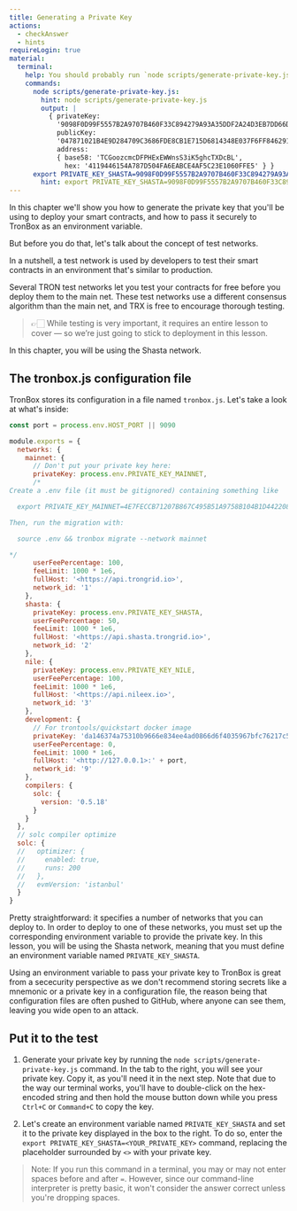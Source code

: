 ```yaml
---
title: Generating a Private Key
actions:
  - checkAnswer
  - hints
requireLogin: true
material:
  terminal:
    help: You should probably run `node scripts/generate-private-key.js` followed by `export PRIVATE_KEY_SHASTA=9098F0D99F5557B2A9707B460F33C894279A93A35DDF2A24D3EB7DD66D6406BF`.
    commands:
      node scripts/generate-private-key.js:
        hint: node scripts/generate-private-key.js
        output: |
          { privateKey:
            '9098F0D99F5557B2A9707B460F33C894279A93A35DDF2A24D3EB7DD66D6406BF',
            publicKey:
            '047871021B4E9D284709C3686FDE8CB1E715D6814348E037F6FF8462916871961AD8F0BF5980ACB2105AD1369A0CE7AA88391B51112CA027983851B5A77394B455',
            address:
            { base58: 'TCGoozcmcDFPHExEWWnsS3iK5ghcTXDcBL',
              hex: '4119446154A787D504FA6EABCE4AF5C23E1060FFE5' } }
      export PRIVATE_KEY_SHASTA=9098F0D99F5557B2A9707B460F33C894279A93A35DDF2A24D3EB7DD66D6406BF:
        hint: export PRIVATE_KEY_SHASTA=9098F0D99F5557B2A9707B460F33C894279A93A35DDF2A24D3EB7DD66D6406BF
---
```


In this chapter we'll show you how to generate the private key that you'll be using to deploy your smart contracts, and how to pass it securely to TronBox as an environment variable.

But before you do that, let's talk about the concept of test networks.

In a nutshell, a test network is used by developers to test their smart contracts in an environment that's similar to production.

Several TRON test networks let you test your contracts for free before you deploy them to the main net. These test networks use a different consensus algorithm than the main net, and TRX is free to encourage thorough testing.

> 👉🏻 While testing is very important, it requires an entire lesson to cover — so we’re just going to stick to deployment in this lesson.

In this chapter, you will be using the Shasta network.

## The tronbox.js configuration file

TronBox stores its configuration in a file named `tronbox.js`. Let's take a look at what's inside:

```js
const port = process.env.HOST_PORT || 9090

module.exports = {
  networks: {
    mainnet: {
      // Don't put your private key here:
      privateKey: process.env.PRIVATE_KEY_MAINNET,
      /*
Create a .env file (it must be gitignored) containing something like

  export PRIVATE_KEY_MAINNET=4E7FECCB71207B867C495B51A9758B104B1D4422088A87F4978BE64636656243

Then, run the migration with:

  source .env && tronbox migrate --network mainnet

*/
      userFeePercentage: 100,
      feeLimit: 1000 * 1e6,
      fullHost: '<https://api.trongrid.io>',
      network_id: '1'
    },
    shasta: {
      privateKey: process.env.PRIVATE_KEY_SHASTA,
      userFeePercentage: 50,
      feeLimit: 1000 * 1e6,
      fullHost: '<https://api.shasta.trongrid.io>',
      network_id: '2'
    },
    nile: {
      privateKey: process.env.PRIVATE_KEY_NILE,
      userFeePercentage: 100,
      feeLimit: 1000 * 1e6,
      fullHost: '<https://api.nileex.io>',
      network_id: '3'
    },
    development: {
      // For trontools/quickstart docker image
      privateKey: 'da146374a75310b9666e834ee4ad0866d6f4035967bfc76217c5a495fff9f0d0',
      userFeePercentage: 0,
      feeLimit: 1000 * 1e6,
      fullHost: '<http://127.0.0.1>:' + port,
      network_id: '9'
    },
    compilers: {
      solc: {
        version: '0.5.18'
      }
    }
  },
  // solc compiler optimize
  solc: {
  //   optimizer: {
  //     enabled: true,
  //     runs: 200
  //   },
  //   evmVersion: 'istanbul'
  }
}
```

Pretty straightforward: it specifies a number of networks that you can deploy to. In order to deploy to one of these networks, you must set up the corresponding environment variable to provide the private key. In this lesson, you will be using the Shasta network, meaning that you must define an environment variable named `PRIVATE_KEY_SHASTA`.

Using an environment variable to pass your private key to TronBox is great from a sececurity perspective as we don't recommend storing secrets like a mnemonic or a private key in a configuration file, the reason being that configuration files are often pushed to GitHub, where anyone can see them, leaving you wide open to an attack.

## Put it to the test

1. Generate your private key by running the `node scripts/generate-private-key.js` command. In the tab to the right, you will see your private key. Copy it, as you'll need it in the next step. Note that due to the way our terminal works, you'll have to double-click on the hex-encoded string and then hold the mouse button down while you press `Ctrl+C` or `Command+C` to copy the key.

2. Let's create an environment variable named `PRIVATE_KEY_SHASTA` and set it to the private key displayed in the box to the right. To do so, enter the `export PRIVATE_KEY_SHASTA=<YOUR_PRIVATE_KEY>` command, replacing  the placeholder surrounded by `<>` with your private key.

> Note: If you run this command in a terminal, you may or may not enter spaces before and after `=`. However, since our command-line interpreter is pretty basic, it won't consider the answer correct unless you're dropping spaces.

